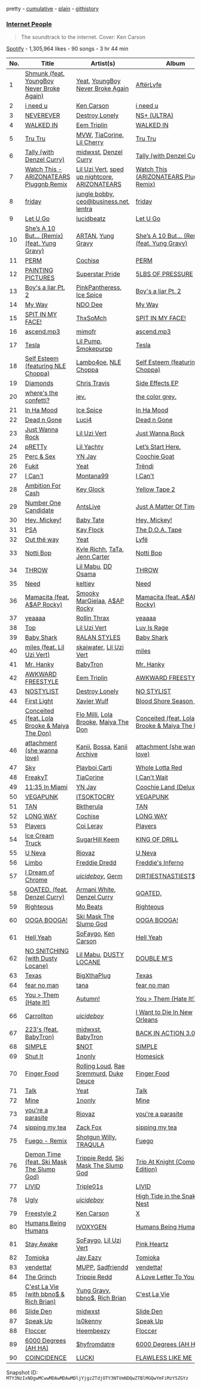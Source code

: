 pretty - [cumulative](/playlists/cumulative/37i9dQZF1DX6OgmB2fwLGd.md) - [plain](/playlists/plain/37i9dQZF1DX6OgmB2fwLGd) - [githistory](https://github.githistory.xyz/mackorone/spotify-playlist-archive/blob/main/playlists/plain/37i9dQZF1DX6OgmB2fwLGd)

### [Internet People](https://open.spotify.com/playlist/37i9dQZF1DX6OgmB2fwLGd)

> The soundtrack to the internet\. Cover: Ken Carson

[Spotify](https://open.spotify.com/user/spotify) - 1,305,964 likes - 90 songs - 3 hr 44 min

| No. | Title | Artist(s) | Album | Length |
|---|---|---|---|---|
| 1 | [Shmunk \(feat\. YoungBoy Never Broke Again\)](https://open.spotify.com/track/2fpTRcMLt4aKlqULOwuXUP) | [Yeat](https://open.spotify.com/artist/3qiHUAX7zY4Qnjx8TNUzVx), [YoungBoy Never Broke Again](https://open.spotify.com/artist/7wlFDEWiM5OoIAt8RSli8b) | [AftërLyfe](https://open.spotify.com/album/25Uddgldy3slnChqKqHsIM) | 3:49 |
| 2 | [i need u](https://open.spotify.com/track/2gSPHSdf0vrk2Psxmn8sUn) | [Ken Carson](https://open.spotify.com/artist/3gBZUcNeVumkeeJ19CY2sX) | [i need u](https://open.spotify.com/album/0uSAjejTknuT68AYVrzsmz) | 2:28 |
| 3 | [NEVEREVER](https://open.spotify.com/track/610gzNqwaSz89u6YIpDlyZ) | [Destroy Lonely](https://open.spotify.com/artist/1HPW4jeRjXBFRoUnSvBzoD) | [NS+ \(ULTRA\)](https://open.spotify.com/album/20NEJgF7RPooqJ1dW0JZM1) | 2:24 |
| 4 | [WALKED IN](https://open.spotify.com/track/4TtwfNpekE33a0Uo5sIMLF) | [Eem Triplin](https://open.spotify.com/artist/5kxnZh8gXyXdIvCWbDMevT) | [WALKED IN](https://open.spotify.com/album/20yPX27SdWr1hc5aZQAOsn) | 2:22 |
| 5 | [Tru Tru](https://open.spotify.com/track/5INKRQu8tEdsrogxlFpHUW) | [MVW](https://open.spotify.com/artist/6DPonzduAacLR7OvVxXsTq), [TiaCorine](https://open.spotify.com/artist/39i5B6umzWzkfMe12JrMwW), [Lil Cherry](https://open.spotify.com/artist/523GImBnBoIvcq0n8BZIv4) | [Tru Tru](https://open.spotify.com/album/3dxKl7mGJbsjhpHoiFl2ha) | 2:47 |
| 6 | [Tally \(with Denzel Curry\)](https://open.spotify.com/track/6FGrBYBdIAS2asaP54AnZo) | [midwxst](https://open.spotify.com/artist/7CGSp2GbiOpLPSq61qjxf8), [Denzel Curry](https://open.spotify.com/artist/6fxyWrfmjcbj5d12gXeiNV) | [Tally \(with Denzel Curry\)](https://open.spotify.com/album/4zGtu3hNTfIqxyNOAQwkLq) | 2:27 |
| 7 | [Watch This \- ARIZONATEARS Pluggnb Remix](https://open.spotify.com/track/0FA4wrjDJvJTTU8AepZTup) | [Lil Uzi Vert](https://open.spotify.com/artist/4O15NlyKLIASxsJ0PrXPfz), [sped up nightcore](https://open.spotify.com/artist/0M2CO5ijP35MDhNwvpgxTV), [ARIZONATEARS](https://open.spotify.com/artist/2xzyIzdjfeXX6FIQtlAAyw) | [Watch This \(ARIZONATEARS Pluggnb Remix\)](https://open.spotify.com/album/3VvPLpCZR5viLBFTbzm6E1) | 2:43 |
| 8 | [friday](https://open.spotify.com/track/0pk6N8dYtK9R4O2k5aazfl) | [jungle bobby](https://open.spotify.com/artist/2OOLZKc1j4FoOCHOgGbtRl), [ceo@business.net](https://open.spotify.com/artist/62AQgmEbWNT2jh8uL4PfRR), [lentra](https://open.spotify.com/artist/484bfoveqgHfx2VhNY4zzT) | [friday](https://open.spotify.com/album/4z5KIWcXYnsXVQm08XnIHr) | 2:25 |
| 9 | [Let U Go](https://open.spotify.com/track/29pUhY4WylF02TuUiPUYYV) | [lucidbeatz](https://open.spotify.com/artist/4jEwTCIHu0hdDbamxScpou) | [Let U Go](https://open.spotify.com/album/4WzPhDgw6vO5Jq0m9VmN72) | 2:08 |
| 10 | [She’s A 10 But… \(Remix\) \(feat\. Yung Gravy\)](https://open.spotify.com/track/0aywJ1yyg6OzgFCxrrUd7R) | [ARTAN](https://open.spotify.com/artist/3Pw17aWPHoK3Enm59wt7M2), [Yung Gravy](https://open.spotify.com/artist/2YOYua8FpudSEiB9s88IgQ) | [She’s A 10 But… \(Remix\) \(feat\. Yung Gravy\)](https://open.spotify.com/album/2u8rAuKa6ExX03BLWWkN77) | 2:49 |
| 11 | [PERM](https://open.spotify.com/track/61dXty0FR61qyVczdM49F4) | [Cochise](https://open.spotify.com/artist/46HzS7yz0c9udVwtbHk1sx) | [PERM](https://open.spotify.com/album/43Yx0i7ZGODCJJaJYL3NiB) | 2:10 |
| 12 | [PAINTING PICTURES](https://open.spotify.com/track/7oLKoGzQVwjZ91AzCn560T) | [Superstar Pride](https://open.spotify.com/artist/3FBEsNyIwRnOHOf1Rv3SLa) | [5LBS OF PRESSURE](https://open.spotify.com/album/0OQjYkxlKHsQwYLJziIQrI) | 2:02 |
| 13 | [Boy's a liar Pt\. 2](https://open.spotify.com/track/6AQbmUe0Qwf5PZnt4HmTXv) | [PinkPantheress](https://open.spotify.com/artist/78rUTD7y6Cy67W1RVzYs7t), [Ice Spice](https://open.spotify.com/artist/3LZZPxNDGDFVSIPqf4JuEf) | [Boy's a liar Pt\. 2](https://open.spotify.com/album/6cVfHBcp3AdpYY0bBglkLN) | 2:11 |
| 14 | [My Way](https://open.spotify.com/track/3B2bQo24JvhiqrwWI1Q4OW) | [NDO Dee](https://open.spotify.com/artist/3GRdBABrc1l7INMwDldBuQ) | [My Way](https://open.spotify.com/album/06ADyz2v8NMndnRUIYbras) | 1:48 |
| 15 | [SPIT IN MY FACE!](https://open.spotify.com/track/1N8TTK1Uoy7UvQNUazfUt5) | [ThxSoMch](https://open.spotify.com/artist/4MvZhE1iuzttcoyepkpfdF) | [SPIT IN MY FACE!](https://open.spotify.com/album/2XurGuugADHAwF8gEYjtMA) | 2:27 |
| 16 | [ascend.mp3](https://open.spotify.com/track/0y0Y3zRApSPsohnnUTrbgl) | [mimofr](https://open.spotify.com/artist/6z69NxGmRyHCMFhOZ8H1Va) | [ascend.mp3](https://open.spotify.com/album/3EbJ2nv3t3hByvhI9Xozcv) | 4:16 |
| 17 | [Tesla](https://open.spotify.com/track/2WNqeuld3GP1C2RQ9gJiLA) | [Lil Pump](https://open.spotify.com/artist/3wyVrVrFCkukjdVIdirGVY), [Smokepurpp](https://open.spotify.com/artist/21dooacK2WGBB5amYvKyfM) | [Tesla](https://open.spotify.com/album/0x3JTKHNzSW3WlJNX3MhTR) | 2:12 |
| 18 | [Self Esteem \(featuring NLE Choppa\)](https://open.spotify.com/track/4rithk0wQbWsppbWiaFFgE) | [Lambo4oe](https://open.spotify.com/artist/4UrIphY7uGLwD0rRd6NIi9), [NLE Choppa](https://open.spotify.com/artist/0ErzCpIMyLcjPiwT4elrtZ) | [Self Esteem \(featuring NLE Choppa\)](https://open.spotify.com/album/7KeQeXVDcQQjrbqOh34VGA) | 2:49 |
| 19 | [Diamonds](https://open.spotify.com/track/6QuwMgDZub0zf70EOcWtqk) | [Chris Travis](https://open.spotify.com/artist/6TxY5T8v9RjF7Ry4XQvWT5) | [Side Effects EP](https://open.spotify.com/album/7vTr4l8fv0ZHWyfznkxuTx) | 3:26 |
| 20 | [where's the confetti?](https://open.spotify.com/track/3VL3aSOA8O3b5iOVBkD9iD) | [jev.](https://open.spotify.com/artist/6OmxkansdRyVTvo6BpZzKF) | [the color grey.](https://open.spotify.com/album/5ie8vTZ17RhunHEDIlBAwg) | 3:20 |
| 21 | [In Ha Mood](https://open.spotify.com/track/0yUaLqhsVsguBpoOPL4cO7) | [Ice Spice](https://open.spotify.com/artist/3LZZPxNDGDFVSIPqf4JuEf) | [In Ha Mood](https://open.spotify.com/album/0CQzO0dUktGpymhtvrIXqW) | 2:09 |
| 22 | [Dead n Gone](https://open.spotify.com/track/5rEqeIxzDXk4RkObeimYvP) | [Luci4](https://open.spotify.com/artist/1CbA4z6JauNQnHzOErDQL6) | [Dead n Gone](https://open.spotify.com/album/5Q1bwM4rEj20fEopBAPHnO) | 1:06 |
| 23 | [Just Wanna Rock](https://open.spotify.com/track/4FyesJzVpA39hbYvcseO2d) | [Lil Uzi Vert](https://open.spotify.com/artist/4O15NlyKLIASxsJ0PrXPfz) | [Just Wanna Rock](https://open.spotify.com/album/2FD6g8bXEn2uQMYbeqqoCg) | 2:03 |
| 24 | [pRETTy](https://open.spotify.com/track/6vDyzD9o8aYhR1963oJpkO) | [Lil Yachty](https://open.spotify.com/artist/6icQOAFXDZKsumw3YXyusw) | [Let’s Start Here.](https://open.spotify.com/album/6Per97deaWqrJlKQNX8RGK) | 2:42 |
| 25 | [Perc & Sex](https://open.spotify.com/track/4a14AFVG1iMsLJnT4wj5Up) | [YN Jay](https://open.spotify.com/artist/3gIWD9hK0VEhgsSrLu19PU) | [Coochie Goat](https://open.spotify.com/album/7blLvL09OOJcEZJXNKuFQr) | 2:34 |
| 26 | [Fukit](https://open.spotify.com/track/2QJLqxLXlzMiApFS6eBY4G) | [Yeat](https://open.spotify.com/artist/3qiHUAX7zY4Qnjx8TNUzVx) | [Trëndi](https://open.spotify.com/album/7EO5zGsZP0HHxEhSLGw2aj) | 2:28 |
| 27 | [I Can't](https://open.spotify.com/track/0Zo8a2oMdEKCBPFszXtxqN) | [Montana99](https://open.spotify.com/artist/4b3DUSYA69Wfn0AmgD0Zaj) | [I Can't](https://open.spotify.com/album/4DZWXg7CmxlSFgIt83wTYr) | 2:29 |
| 28 | [Ambition For Cash](https://open.spotify.com/track/4mIHgQ3ofK2RK34UdbqMbe) | [Key Glock](https://open.spotify.com/artist/0RESbWvOMyua0yuyVrztJ5) | [Yellow Tape 2](https://open.spotify.com/album/7snqOEQEtKqxJw3NTGml6i) | 2:23 |
| 29 | [Number One Candidate](https://open.spotify.com/track/3qk2QJ5JR6IO2LBMqkOnx7) | [AntsLive](https://open.spotify.com/artist/3JYp3dC5wTBWagBRR5fjpk) | [Just A Matter Of Time](https://open.spotify.com/album/4SI5eZJ5UYpS1057wiqlXv) | 2:45 |
| 30 | [Hey, Mickey!](https://open.spotify.com/track/3RKjTYlQrtLXCq5ncswBPp) | [Baby Tate](https://open.spotify.com/artist/3IJ21966TwNZI24MwZHMu4) | [Hey, Mickey!](https://open.spotify.com/album/1kKF2bWhCvSNNmWFqQVFei) | 1:55 |
| 31 | [PSA](https://open.spotify.com/track/6T5i0o62ZyfHRRHHihYJ1n) | [Kay Flock](https://open.spotify.com/artist/2AMeiDbfU2vonrTkpXDKUu) | [The D.O.A\. Tape](https://open.spotify.com/album/5DMfgmlbRD0HeUi5QQgOAD) | 1:53 |
| 32 | [Out thë way](https://open.spotify.com/track/6IyoLWzljeR3ldQo4KWHT6) | [Yeat](https://open.spotify.com/artist/3qiHUAX7zY4Qnjx8TNUzVx) | [Lyfë](https://open.spotify.com/album/6Xo2PDEoQKzCndIbks2kvu) | 2:30 |
| 33 | [Notti Bop](https://open.spotify.com/track/0IEpFiWXbmfpiiUHPlPkYC) | [Kyle Richh](https://open.spotify.com/artist/0hF6lbAjRsq4svrQUr5sgU), [TaTa](https://open.spotify.com/artist/43s6uFZrdusv7ggmDSpO41), [Jenn Carter](https://open.spotify.com/artist/3BcgTyEdL81zMljmXcilZM) | [Notti Bop](https://open.spotify.com/album/7vkQS7TYsnbF0AopUZ7tjI) | 3:45 |
| 34 | [THROW](https://open.spotify.com/track/1cz9jUbkmRSX6jZmQrrSA9) | [Lil Mabu](https://open.spotify.com/artist/6FAo7ORAHEzSSf5q10LLfN), [DD Osama](https://open.spotify.com/artist/4JpFNbLvh0BGXAubKIthEM) | [THROW](https://open.spotify.com/album/0rCfNI2MmlJPUySxVOCmYs) | 2:18 |
| 35 | [Need](https://open.spotify.com/track/4s8fQKAfuHR9gMDzoA9ioQ) | [keltiey](https://open.spotify.com/artist/6ffRXY5wKedZhPTMa6WGys) | [Need](https://open.spotify.com/album/5zcHTgSTVHfrF4JJOh1Gnh) | 2:37 |
| 36 | [Mamacita \(feat\. A$AP Rocky\)](https://open.spotify.com/track/1SlHZ51oGKV56qtPVFyJlR) | [Smooky MarGielaa](https://open.spotify.com/artist/2HO2kO7O5gEnM91dhobllP), [A$AP Rocky](https://open.spotify.com/artist/13ubrt8QOOCPljQ2FL1Kca) | [Mamacita \(feat\. A$AP Rocky\)](https://open.spotify.com/album/1CUFZqHw7rcz4IPij6jKD0) | 3:05 |
| 37 | [yeaaaa](https://open.spotify.com/track/3wuwYbTlppthVAPixdbQma) | [Rollin Thrax](https://open.spotify.com/artist/7h5WosWv7dJz3XxcTSsqqj) | [yeaaaa](https://open.spotify.com/album/4m744Byj6lR19EMBtzhBLH) | 2:08 |
| 38 | [Top](https://open.spotify.com/track/55Q46o5adtSobImSKrrlqW) | [Lil Uzi Vert](https://open.spotify.com/artist/4O15NlyKLIASxsJ0PrXPfz) | [Luv Is Rage](https://open.spotify.com/album/5WrbKW1nRN4vSsu70uizxX) | 3:56 |
| 39 | [Baby Shark](https://open.spotify.com/track/7Hij0MzGIK43J8sQsrzcdB) | [RALAN STYLES](https://open.spotify.com/artist/5Vjj1sZw4lyTGfbJZ9epbY) | [Baby Shark](https://open.spotify.com/album/5GxnOGqSFpOsWVuDg7GRMQ) | 2:36 |
| 40 | [miles \(feat\. Lil Uzi Vert\)](https://open.spotify.com/track/2WgoeZDxLJvjEvlOupkr8D) | [skaiwater](https://open.spotify.com/artist/1URVdcNYXigvk6Dj0fHYOM), [Lil Uzi Vert](https://open.spotify.com/artist/4O15NlyKLIASxsJ0PrXPfz) | [miles](https://open.spotify.com/album/6lAOUk4uVgPOj9ny3TPoDO) | 2:42 |
| 41 | [Mr\. Hanky](https://open.spotify.com/track/0ZcI3yLtpDra2lTWaajM6l) | [BabyTron](https://open.spotify.com/artist/0sKsReKseslDlhxmbN6wLk) | [Mr\. Hanky](https://open.spotify.com/album/1TcIh59Gfrw12QFjIu8RJu) | 2:22 |
| 42 | [AWKWARD FREESTYLE](https://open.spotify.com/track/2ISyz9DRGEMrJN77ge3hi2) | [Eem Triplin](https://open.spotify.com/artist/5kxnZh8gXyXdIvCWbDMevT) | [AWKWARD FREESTYLE](https://open.spotify.com/album/2NCexUw6m7UA2YitYdirbV) | 2:07 |
| 43 | [NOSTYLIST](https://open.spotify.com/track/42tD9J0KCPFSc1d2hFTvAf) | [Destroy Lonely](https://open.spotify.com/artist/1HPW4jeRjXBFRoUnSvBzoD) | [NO STYLIST](https://open.spotify.com/album/4eofl3fkWPQWKpttvulret) | 3:00 |
| 44 | [First Light](https://open.spotify.com/track/7AUHZBFJ5c7fiLhl0I9r5S) | [Xavier Wulf](https://open.spotify.com/artist/3uo0ix4Y67XHVWBhXXIY1S) | [Blood Shore Season 3](https://open.spotify.com/album/1IuOXWTMmNrH7H82V0gBcy) | 2:11 |
| 45 | [Conceited \(feat\. Lola Brooke & Maiya The Don\)](https://open.spotify.com/track/53acd3PVcgGCux58YABBr5) | [Flo Milli](https://open.spotify.com/artist/08PvCOlef4xdOr20jFSTPd), [Lola Brooke](https://open.spotify.com/artist/2Ggj5XNlIb4Lnbqe307FyB), [Maiya The Don](https://open.spotify.com/artist/6S6u5pS5ywg7rv50rhpobQ) | [Conceited \(feat\. Lola Brooke & Maiya The Don\)](https://open.spotify.com/album/1RJ4oGkndLQuhu4EfVTKk5) | 3:15 |
| 46 | [attachment \(she wanna love\)](https://open.spotify.com/track/6pNa6wVEk5RdxRgGhab77S) | [Kanii](https://open.spotify.com/artist/1S82w4yw9TYIHZ889mPPaW), [Bossa](https://open.spotify.com/artist/1c7g2IlcGxfR51B2axtFbC), [Kanii Archive](https://open.spotify.com/artist/0FTGkFA0UcAfMR9f7p1djv) | [attachment \(she wanna love\)](https://open.spotify.com/album/4dfembGAqkVP5BAm2F8HAl) | 1:28 |
| 47 | [Sky](https://open.spotify.com/track/29TPjc8wxfz4XMn21O7VsZ) | [Playboi Carti](https://open.spotify.com/artist/699OTQXzgjhIYAHMy9RyPD) | [Whole Lotta Red](https://open.spotify.com/album/2QRedhP5RmKJiJ1i8VgDGR) | 3:13 |
| 48 | [FreakyT](https://open.spotify.com/track/4CCrZzRdeWYrWJ0DoN4XCa) | [TiaCorine](https://open.spotify.com/artist/39i5B6umzWzkfMe12JrMwW) | [I Can't Wait](https://open.spotify.com/album/2aWH1TBFvdbwGXXic7bqE7) | 2:14 |
| 49 | [11:35 In Miami](https://open.spotify.com/track/2qTh0uDCWUZ9G9xZO7RqGd) | [YN Jay](https://open.spotify.com/artist/3gIWD9hK0VEhgsSrLu19PU) | [Coochie Land \(Deluxe\)](https://open.spotify.com/album/17pvDiyitMvBilTM9UvLeK) | 1:36 |
| 50 | [VEGAPUNK](https://open.spotify.com/track/2Jh4Ik2VD5Et1J593Vtotp) | [ITSOKTOCRY](https://open.spotify.com/artist/2BUUAEl4BwFRA9NBDgMWSf) | [VEGAPUNK](https://open.spotify.com/album/2vv7kcy8ZfvNHBKtC8btFy) | 2:02 |
| 51 | [TAN](https://open.spotify.com/track/1WDOIn5NLqAstbVjArxKkh) | [Bktherula](https://open.spotify.com/artist/6OjtkJDlAZzlzAydEn78cK) | [TAN](https://open.spotify.com/album/4U6lKEILlMsNsdYjKC6erZ) | 2:31 |
| 52 | [LONG WAY](https://open.spotify.com/track/23PF7wjGrkCQC0Qvy13myD) | [Cochise](https://open.spotify.com/artist/46HzS7yz0c9udVwtbHk1sx) | [LONG WAY](https://open.spotify.com/album/2WKxFv925cfjb4QAextTKE) | 2:09 |
| 53 | [Players](https://open.spotify.com/track/6UN73IYd0hZxLi8wFPMQij) | [Coi Leray](https://open.spotify.com/artist/6AMd49uBDJfhf30Ak2QR5s) | [Players](https://open.spotify.com/album/4cAAsw7mPkGt15GXQzWlrM) | 2:19 |
| 54 | [Ice Cream Truck](https://open.spotify.com/track/4Y5ap8fb43UxhIZcS3hywg) | [SugarHill Keem](https://open.spotify.com/artist/7DY7ygEiVKNki7ZIPnZoNB) | [KING OF DRILL](https://open.spotify.com/album/30jC4ilidpca3ks1MijFxI) | 1:46 |
| 55 | [U Neva](https://open.spotify.com/track/4fE1aDSA7YDRQtOKibkf06) | [Riovaz](https://open.spotify.com/artist/1bhZt10yZVCJfp3HaNxJv8) | [U Neva](https://open.spotify.com/album/4WP5N8BeLagGceIDMWIR6r) | 2:22 |
| 56 | [Limbo](https://open.spotify.com/track/37F7E7BKEw2E4O2L7u0IEp) | [Freddie Dredd](https://open.spotify.com/artist/0dlDsD7y6ccmDm8tuWCU6F) | [Freddie's Inferno](https://open.spotify.com/album/2ll6KONxe4F87GJku1ZZrl) | 2:49 |
| 57 | [I Dream of Chrome](https://open.spotify.com/track/3QQXpvZd9qmzHZ02wDf2im) | [$uicideboy$](https://open.spotify.com/artist/1VPmR4DJC1PlOtd0IADAO0), [Germ](https://open.spotify.com/artist/4OYIkXBBN6ET96coWyWAXh) | [DIRTIESTNASTIEST$UICIDE](https://open.spotify.com/album/7mxSvZIgElLmVTdUfVNQFz) | 2:25 |
| 58 | [GOATED\. \(feat\. Denzel Curry\)](https://open.spotify.com/track/2PWVxWymGDZKj5BZJB7dAR) | [Armani White](https://open.spotify.com/artist/2qAwMsiIjTzlmfAkXKvhVA), [Denzel Curry](https://open.spotify.com/artist/6fxyWrfmjcbj5d12gXeiNV) | [GOATED.](https://open.spotify.com/album/2RU7Ol70IsJo40QMaV1Yfz) | 3:17 |
| 59 | [Righteous](https://open.spotify.com/track/2zG8L9QM7FnlKkLQYirIxh) | [Mo Beats](https://open.spotify.com/artist/2Hil1oktsE7Wic4X5cBGK3) | [Righteous](https://open.spotify.com/album/3V94UgGEHH6Au9bH1J4MnS) | 2:43 |
| 60 | [OOGA BOOGA!](https://open.spotify.com/track/4gKWtJGlhxKKSyV65llt2G) | [Ski Mask The Slump God](https://open.spotify.com/artist/2rhFzFmezpnW82MNqEKVry) | [OOGA BOOGA!](https://open.spotify.com/album/0S180TSjO1KVmxh4oZHimt) | 2:19 |
| 61 | [Hell Yeah](https://open.spotify.com/track/0jQ4mEnWB1AuSVqnFLhxT6) | [SoFaygo](https://open.spotify.com/artist/2SJhf6rTOU53g8yBdAjPby), [Ken Carson](https://open.spotify.com/artist/3gBZUcNeVumkeeJ19CY2sX) | [Hell Yeah](https://open.spotify.com/album/1xOSJRyVoXb7wlEJatx5Ow) | 2:48 |
| 62 | [NO SNITCHING \(with Dusty Locane\)](https://open.spotify.com/track/07NgzcfZh94EiueKm5KiT4) | [Lil Mabu](https://open.spotify.com/artist/6FAo7ORAHEzSSf5q10LLfN), [DUSTY LOCANE](https://open.spotify.com/artist/22hWz22JAmIhIEp0u1X01L) | [DOUBLE M'S](https://open.spotify.com/album/5jBQATS4iLhsYP7pGhdAcp) | 2:40 |
| 63 | [Texas](https://open.spotify.com/track/5b2vjIrKUkof35ghK511RK) | [BigXthaPlug](https://open.spotify.com/artist/6qxpnaukVayrQn6ViNvu9I) | [Texas](https://open.spotify.com/album/2JsQ8WWzDV4k0jLdKkHVzZ) | 2:26 |
| 64 | [fear no man](https://open.spotify.com/track/73vvKT9c9LdGNIEcAdaBzW) | [tana](https://open.spotify.com/artist/1xgl9yxqIVq8PEEMai38uV) | [fear no man](https://open.spotify.com/album/4WXsXSaN2hp2AHoVwLG65C) | 1:56 |
| 65 | [You > Them \(Hate It!\)](https://open.spotify.com/track/3XwNEmdMEmjf9CkZrDBpM9) | [Autumn!](https://open.spotify.com/artist/5delTPpDAtBDsjk60f5xnt) | [You > Them \(Hate It!\)](https://open.spotify.com/album/1t3gqZG4owzK59lurQyRjl) | 2:15 |
| 66 | [Carrollton](https://open.spotify.com/track/2XSrt1dcuOXPgl3B4bxmBz) | [$uicideboy$](https://open.spotify.com/artist/1VPmR4DJC1PlOtd0IADAO0) | [I Want to Die In New Orleans](https://open.spotify.com/album/2ivOxIKDHxEo6WMD9m3ytn) | 3:23 |
| 67 | [223's \(feat\. BabyTron\)](https://open.spotify.com/track/2Gn3xsO0hacXJy1Z2EHrgm) | [midwxst](https://open.spotify.com/artist/7CGSp2GbiOpLPSq61qjxf8), [BabyTron](https://open.spotify.com/artist/0sKsReKseslDlhxmbN6wLk) | [BACK IN ACTION 3.0](https://open.spotify.com/album/2nE7I42NgdU4IlyLv6xtVM) | 2:13 |
| 68 | [SIMPLE](https://open.spotify.com/track/43KrLcrVbDBimYtjKswIL3) | [$NOT](https://open.spotify.com/artist/5IbEL2xjRtKsunfmsahLuO) | [SIMPLE](https://open.spotify.com/album/6nfwaflmUX1fWLwY0abYxF) | 2:34 |
| 69 | [Shut It](https://open.spotify.com/track/48h4R1aBUa6BitV6GeCjOM) | [1nonly](https://open.spotify.com/artist/3ZHU5AKrUmIPnCFfr82QER) | [Homesick](https://open.spotify.com/album/3fQgV59rik8qhrdYOeJS7l) | 2:21 |
| 70 | [Finger Food](https://open.spotify.com/track/1gXOwyDr6zzIL6FHk5L9IJ) | [Rolling Loud](https://open.spotify.com/artist/1KV1kUwVWFHdF8J4GGiMkg), [Rae Sremmurd](https://open.spotify.com/artist/7iZtZyCzp3LItcw1wtPI3D), [Duke Deuce](https://open.spotify.com/artist/24zj84GShUIcBQYq6VpOYW) | [Finger Food](https://open.spotify.com/album/5PMB3dVQeDR63EftsRyVd1) | 3:38 |
| 71 | [Talk](https://open.spotify.com/track/0ypjMI7vHiDP4sLB1C0Qna) | [Yeat](https://open.spotify.com/artist/3qiHUAX7zY4Qnjx8TNUzVx) | [Talk](https://open.spotify.com/album/7dMwNA2bcmk60N4s27fk5e) | 2:54 |
| 72 | [Mine](https://open.spotify.com/track/4O1UcKLwZ92kxNTn3u0voN) | [1nonly](https://open.spotify.com/artist/3ZHU5AKrUmIPnCFfr82QER) | [Mine](https://open.spotify.com/album/5X1ugJYc0B57rw0OnTwBKE) | 2:34 |
| 73 | [you're a parasite](https://open.spotify.com/track/5CoMPjfMO8XnNc6aNKYSo1) | [Riovaz](https://open.spotify.com/artist/1bhZt10yZVCJfp3HaNxJv8) | [you're a parasite](https://open.spotify.com/album/1ZJR20NLRKNzzSbQvwkFMK) | 2:32 |
| 74 | [sipping my tea](https://open.spotify.com/track/5f4NTBzhDSX8d8eT0HsZEL) | [Zack Fox](https://open.spotify.com/artist/1UH80jhsYsFztK0anu2FNS) | [sipping my tea](https://open.spotify.com/album/1WxpvhzIDHLG5F9unXWM0C) | 1:42 |
| 75 | [Fuego \- Remix](https://open.spotify.com/track/5PSn6lZpITagw70YBnLpSZ) | [Shotgun Willy](https://open.spotify.com/artist/7Gz6VlTVwlNtBNMYV4OI3w), [TRAQULA](https://open.spotify.com/artist/7ulnU80aA4UleNCZ95c4PE) | [Fuego](https://open.spotify.com/album/6SXp7tyMpyK65xrmEq0g0y) | 2:26 |
| 76 | [Demon Time \(feat\. Ski Mask The Slump God\)](https://open.spotify.com/track/1hE8iI3YK9x1VUBDtSzg3x) | [Trippie Redd](https://open.spotify.com/artist/6Xgp2XMz1fhVYe7i6yNAax), [Ski Mask The Slump God](https://open.spotify.com/artist/2rhFzFmezpnW82MNqEKVry) | [Trip At Knight \(Complete Edition\)](https://open.spotify.com/album/4sS5IjHR0YOJQdSTQ8whWz) | 2:39 |
| 77 | [LIVID](https://open.spotify.com/track/23q6bVeIuECLcUeYkwgbRZ) | [Triple01s](https://open.spotify.com/artist/0KUXfWDNjqQ0SVVbb0zJBx) | [LIVID](https://open.spotify.com/album/3ekNTuYS4S9C6QE6oeBmPQ) | 2:40 |
| 78 | [Ugly](https://open.spotify.com/track/3qDbBtbRv6eBls6q51pAL7) | [$uicideboy$](https://open.spotify.com/artist/1VPmR4DJC1PlOtd0IADAO0) | [High Tide in the Snake's Nest](https://open.spotify.com/album/7gMzKwKAsbooGeKgDlX2TL) | 2:35 |
| 79 | [Freestyle 2](https://open.spotify.com/track/28niVl6iodHnHpE1bCeJiV) | [Ken Carson](https://open.spotify.com/artist/3gBZUcNeVumkeeJ19CY2sX) | [X](https://open.spotify.com/album/191PJkW2uvXGUJPyl9KcdF) | 2:18 |
| 80 | [Humans Being Humans](https://open.spotify.com/track/4UEKSWhyeuqaeDM1BXeypE) | [IVOXYGEN](https://open.spotify.com/artist/6K9KevAu0cpln7xOsM3Wkm) | [Humans Being Humans](https://open.spotify.com/album/2st8Kbp56wmwC5Z2MLo5R3) | 2:11 |
| 81 | [Stay Awake](https://open.spotify.com/track/5k9kxCcae70vUElndjveXT) | [SoFaygo](https://open.spotify.com/artist/2SJhf6rTOU53g8yBdAjPby), [Lil Uzi Vert](https://open.spotify.com/artist/4O15NlyKLIASxsJ0PrXPfz) | [Pink Heartz](https://open.spotify.com/album/1POWgdYTzfFt9rhKlXFwsU) | 3:33 |
| 82 | [Tomioka](https://open.spotify.com/track/66MBHbC0oesKfPlg01jSAc) | [Jay Eazy](https://open.spotify.com/artist/2bc73gsB8lPAL1mxNBOEqV) | [Tomioka](https://open.spotify.com/album/3vNlLvYPKCWU3NTHZj4CU7) | 2:17 |
| 83 | [vendetta!](https://open.spotify.com/track/5Sk39LuvdwuvL84jD01Dum) | [MUPP](https://open.spotify.com/artist/7B9Gg9epjQzfNGdxijFczG), [Sadfriendd](https://open.spotify.com/artist/4UT0p3ljEiD472lZp44KLH) | [vendetta!](https://open.spotify.com/album/68lLFdlKCAqUQ3p3uDlozr) | 1:47 |
| 84 | [The Grinch](https://open.spotify.com/track/1W24W6jQegnNh0x5DfBBPT) | [Trippie Redd](https://open.spotify.com/artist/6Xgp2XMz1fhVYe7i6yNAax) | [A Love Letter To You 4](https://open.spotify.com/album/0tKX7BLXiiRgXUKYdJzjEz) | 1:31 |
| 85 | [C'est La Vie \(with bbno$ & Rich Brian\)](https://open.spotify.com/track/0cgy8EueqwMuYzOZrW5vPB) | [Yung Gravy](https://open.spotify.com/artist/2YOYua8FpudSEiB9s88IgQ), [bbno$](https://open.spotify.com/artist/41X1TR6hrK8Q2ZCpp2EqCz), [Rich Brian](https://open.spotify.com/artist/2IDLDx25HU1nQMKde4n61a) | [C'est La Vie](https://open.spotify.com/album/4cR3Cgc4klmCeDgFkA3nz7) | 2:40 |
| 86 | [Slide Den](https://open.spotify.com/track/5ELj1d1b4T9Fr67b8X8mkR) | [midwxst](https://open.spotify.com/artist/7CGSp2GbiOpLPSq61qjxf8) | [Slide Den](https://open.spotify.com/album/7tM2KPXbuOii71TzAPdTCT) | 2:55 |
| 87 | [Speak Up](https://open.spotify.com/track/2rqB2I2stqNPaVBaObZnDx) | [Is0kenny](https://open.spotify.com/artist/1gDoTzsseyqOOrvKCCY2sb) | [Speak Up](https://open.spotify.com/album/4G2TAC3hSBxLh9A2Ee2WZi) | 1:44 |
| 88 | [Floccer](https://open.spotify.com/track/7KOabkruJhAiQ85NUyooQt) | [Heembeezy](https://open.spotify.com/artist/0ywBEn3tITirlskY3SZBei) | [Floccer](https://open.spotify.com/album/7ekZRqyFyRJFlM1qcQvFrk) | 1:30 |
| 89 | [6000 Degrees \(AH HA\)](https://open.spotify.com/track/5no1uAP51SFQzZqITUxsfG) | [$hyfromdatre](https://open.spotify.com/artist/3f0iI02WmX2ozlN86BhnmC) | [6000 Degrees \(AH HA\)](https://open.spotify.com/album/4xX7TRWNeiqsCfCgGB5SkH) | 1:42 |
| 90 | [COINCIDENCE](https://open.spotify.com/track/4Y3E5Y3kaBJqFc1vmSyg7V) | [LUCKI](https://open.spotify.com/artist/5tQMB0cuNXdCtzovGt55uD) | [FLAWLESS LIKE ME](https://open.spotify.com/album/5zWZi7tO66MoobIAl9OxWS) | 2:03 |

Snapshot ID: `MTY3NzIxNDgwMCwwMDAwMDAwMDljYjgzZTdjOTY3NTVmNDQwZTBlMGQwYmFiMzY5ZGYz`
